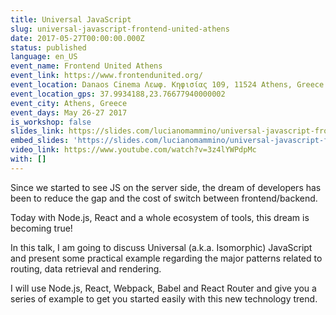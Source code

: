 ```yaml
---
title: Universal JavaScript
slug: universal-javascript-frontend-united-athens
date: 2017-05-27T00:00:00.000Z
status: published
language: en_US
event_name: Frontend United Athens
event_link: https://www.frontendunited.org/
event_location: Danaos Cinema Λεωφ. Κηφισίας 109, 11524 Athens, Greece
event_location_gps: 37.9934188,23.76677940000002
event_city: Athens, Greece
event_days: May 26-27 2017
is_workshop: false
slides_link: https://slides.com/lucianomammino/universal-javascript-frontend-united-athens-2017
embed_slides: 'https://slides.com/lucianomammino/universal-javascript-frontend-united-athens-2017'
video_link: https://www.youtube.com/watch?v=3z4lYWPdpMc
with: []
---
```


Since we started to see JS on the server side, the dream of developers has been to reduce the gap and the cost of switch between frontend/backend.

Today with Node.js, React and a whole ecosystem of tools, this dream is becoming true!

In this talk, I am going to discuss Universal (a.k.a. Isomorphic) JavaScript and present some practical example regarding the major patterns related to routing, data retrieval and rendering.

I will use Node.js, React, Webpack, Babel and React Router and give you a series of example to get you started easily with this new technology trend.
